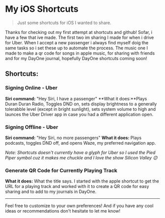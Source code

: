 # My iOS Shortcuts

> Just some shortcuts for iOS I wanted to share.

Thanks for checking out my first attempt at shortcuts and github! Sofar, i have a few that ive made.  The first two im sharing I made for when i drive for Uber.  When I accept a new passenger i always find myself doig the same tasks so i set these up to automate the process. The music one I made to make a qr code for songs in apple music, for sharing with friends and for my DayOne journal, hopefully DayOne shortcuts coming soon!

## Shortcuts:

### Signing Online - Uber

**Siri command:** "Hey Siri, I have a passenger"
**What it does:**Plays Duran Duran Radio, Toggles DND on, sets display brightness to a generally tolerabble level (except in bright sunlight), sets system volume to high and launces the Uber Driver app in case you had a different application open.

### Signing Offline - Uber

**Siri command:** "Hey Siri, no more passengers"
**What it does:** Plays podcasts, toggles DND off, and opens Waze, my preferred navigation app.

_Note: Shortcuts doesn't currently have a glyph for Uber so I used the Pied Piper symbol cuz it makes me chuckle and I love the show Silicon Valley 😊_

### Generate QR Code for Currently Playing Track

**What it does:** What the title says. I started with the apple shortcut to get the URL for a playing track and worked with it to create a QR code for easy sharing and to add to my journals in DayOne. 

* * *

Feel free to customize to your own preferences! And if you have any cool ideas or recommendations don't hesitate to let me know!
